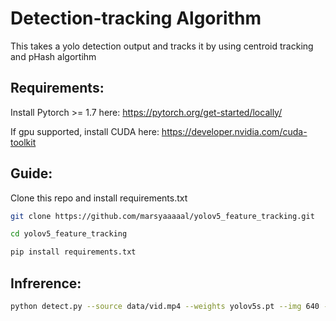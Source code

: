 # Detection-tracking Algorithm
This takes a yolo detection output and tracks it by using centroid tracking and pHash algortihm

## Requirements:

Install Pytorch >= 1.7 here: https://pytorch.org/get-started/locally/

If gpu supported, install CUDA here: https://developer.nvidia.com/cuda-toolkit


## Guide:
Clone this repo and install requirements.txt

```bash
git clone https://github.com/marsyaaaaal/yolov5_feature_tracking.git

cd yolov5_feature_tracking

pip install requirements.txt
```

## Infrerence:

```bash
python detect.py --source data/vid.mp4 --weights yolov5s.pt --img 640 --agnostic-nms --conf-thres 0.25 --view-img
```